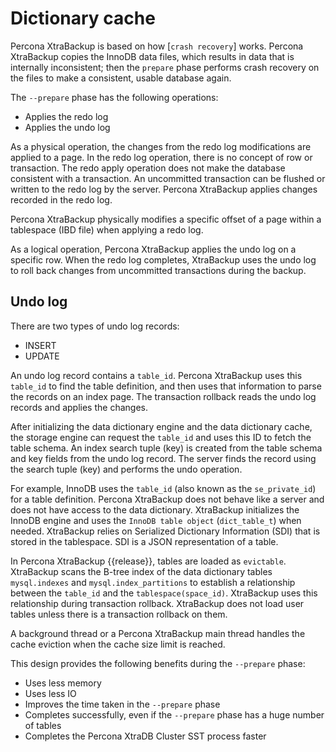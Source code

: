 # Dictionary cache 

Percona XtraBackup is based on how [`crash recovery`] works. Percona XtraBackup copies the InnoDB data files, which results in data that is internally inconsistent; then the `prepare` phase performs crash recovery on the files to make a consistent, usable database again.

The `--prepare` phase has the following operations:

* Applies the redo log
* Applies the undo log

As a physical operation, the changes from the redo log modifications are applied to a page. In the redo log operation, there is no concept of row or transaction. The redo apply operation does not make the database consistent with a transaction. An uncommitted transaction can be flushed or written to the redo log by the server. Percona XtraBackup applies changes recorded in the redo log.

Percona XtraBackup physically modifies a specific offset of a page within a tablespace (IBD file) when applying a redo log. 

As a logical operation, Percona XtraBackup applies the undo log on a specific row. When the redo log completes, XtraBackup uses the undo log to roll back changes from uncommitted transactions during the backup.

## Undo log

There are two types of undo log records:

* INSERT
* UPDATE

An undo log record contains a `table_id`. Percona XtraBackup uses this `table_id` to find the table definition, and then uses that information to parse the records on an index page. The transaction rollback reads the undo log records and applies the changes. 

After initializing the data dictionary engine and the data dictionary cache, the storage engine can request the `table_id` and uses this ID to fetch the table schema. An index search tuple (key) is created from the table schema and key fields from the undo log record. The server finds the record using the search tuple (key) and performs the undo operation.

For example, InnoDB uses the `table_id` (also known as the `se_private_id`) for a table definition. Percona XtraBackup does not behave like a server and does not have access to the data dictionary. XtraBackup initializes the InnoDB engine and uses the `InnoDB table object` (`dict_table_t`) when needed. XtraBackup relies on Serialized Dictionary Information (SDI) that is stored in the tablespace. SDI is a JSON representation of a table.

In Percona XtraBackup {{release}}, tables are loaded as `evictable`. XtraBackup scans the B-tree index of the data dictionary tables `mysql.indexes` and `mysql.index_partitions` to establish a relationship between the `table_id` and the `tablespace(space_id)`. XtraBackup uses this relationship during transaction rollback. XtraBackup does not load user tables unless there is a transaction rollback on them.

A background thread or a Percona XtraBackup main thread handles the cache eviction when the cache size limit is reached.

This  design provides the following benefits during the `--prepare` phase:

* Uses less memory
* Uses less IO
* Improves the time taken in the `--prepare` phase
* Completes successfully, even if the `--prepare` phase has a huge number of tables
* Completes the Percona XtraDB Cluster SST process faster

[crash recovery]: https://dev.mysql.com/doc/refman/{{vers}}/en/glossary.html#glos_crash_recovery